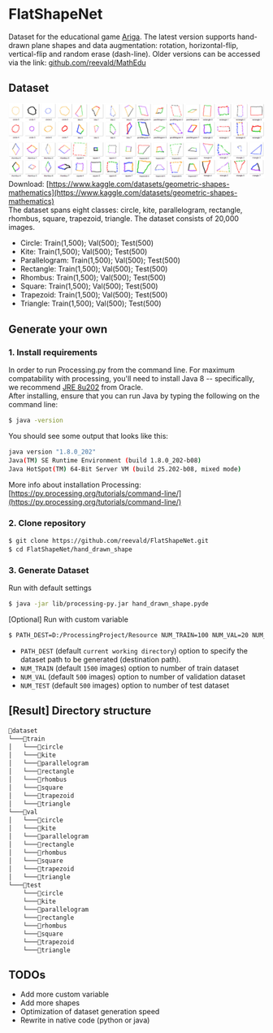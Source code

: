 # FlatShapeNet

Dataset for the educational game [Ariga](ariga.profematika.com). The latest version supports hand-drawn plane shapes and data augmentation: rotation, horizontal-flip, vertical-flip and random erase (dash-line). Older versions can be accessed via the link: [github.com/reevald/MathEdu](https://github.com/reevald/MathEdu)

## Dataset
![Banner Dataset](./hand_drawn_shape/assets/banner.PNG)  
Download: [https://www.kaggle.com/datasets/geometric-shapes-mathematics](https://www.kaggle.com/datasets/geometric-shapes-mathematics)  
The dataset spans eight classes: circle, kite, parallelogram, rectangle, rhombus, square, trapezoid, triangle. The dataset consists of 20,000 images.

- Circle: Train(1,500); Val(500); Test(500)
- Kite: Train(1,500); Val(500); Test(500)
- Parallelogram: Train(1,500); Val(500); Test(500)
- Rectangle: Train(1,500); Val(500); Test(500)
- Rhombus: Train(1,500); Val(500); Test(500)
- Square: Train(1,500); Val(500); Test(500)
- Trapezoid: Train(1,500); Val(500); Test(500)
- Triangle: Train(1,500); Val(500); Test(500)

## Generate your own
### 1. Install requirements  
In order to run Processing.py from the command line. For maximum compatability with processing, you'll need to install Java 8 -- specifically, we recommend [JRE 8u202](https://www.oracle.com/java/technologies/javase/javase8-archive-downloads.html) from Oracle.  
After installing, ensure that you can run Java by typing the following on the command line:
```bash
$ java -version
```
You should see some output that looks like this:
```bash
java version "1.8.0_202"
Java(TM) SE Runtime Environment (build 1.8.0_202-b08)
Java HotSpot(TM) 64-Bit Server VM (build 25.202-b08, mixed mode)
```
More info about installation Processing: [https://py.processing.org/tutorials/command-line/](https://py.processing.org/tutorials/command-line/)
### 2. Clone repository  
```bash
$ git clone https://github.com/reevald/FlatShapeNet.git
$ cd FlatShapeNet/hand_drawn_shape
```
### 3. Generate Dataset
Run with default settings
```bash
$ java -jar lib/processing-py.jar hand_drawn_shape.pyde
```
[Optional] Run with custom variable
```bash
$ PATH_DEST=D:/ProcessingProject/Resource NUM_TRAIN=100 NUM_VAL=20 NUM_TEST=20 java -jar lib/processing-py.jar hand_drawn_shape.pyde
```
- `PATH_DEST` (default `current working directory`) option to specify the dataset path to be generated (destination path). 
- `NUM_TRAIN` (default `1500` images) option to number of train dataset
- `NUM_VAL` (default `500` images) option to number of validation dataset
- `NUM_TEST` (default `500` images) option to number of test dataset
## [Result] Directory structure
```
📂dataset   
└───📂train
│   └───📂circle
│   └───📂kite
│   └───📂parallelogram
│   └───📂rectangle
│   └───📂rhombus
│   └───📂square
│   └───📂trapezoid
│   └───📂triangle
└───📂val
│   └───📂circle
│   └───📂kite
│   └───📂parallelogram
│   └───📂rectangle
│   └───📂rhombus
│   └───📂square
│   └───📂trapezoid
│   └───📂triangle
└───📂test
    └───📂circle
    └───📂kite
    └───📂parallelogram
    └───📂rectangle
    └───📂rhombus
    └───📂square
    └───📂trapezoid
    └───📂triangle
```
## TODOs
- Add more custom variable
- Add more shapes
- Optimization of dataset generation speed
- Rewrite in native code (python or java)